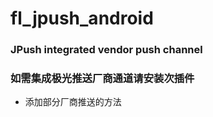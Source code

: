 # fl_jpush_android

### JPush integrated vendor push channel

### 如需集成极光推送厂商通道请安装次插件

- 添加部分厂商推送的方法
